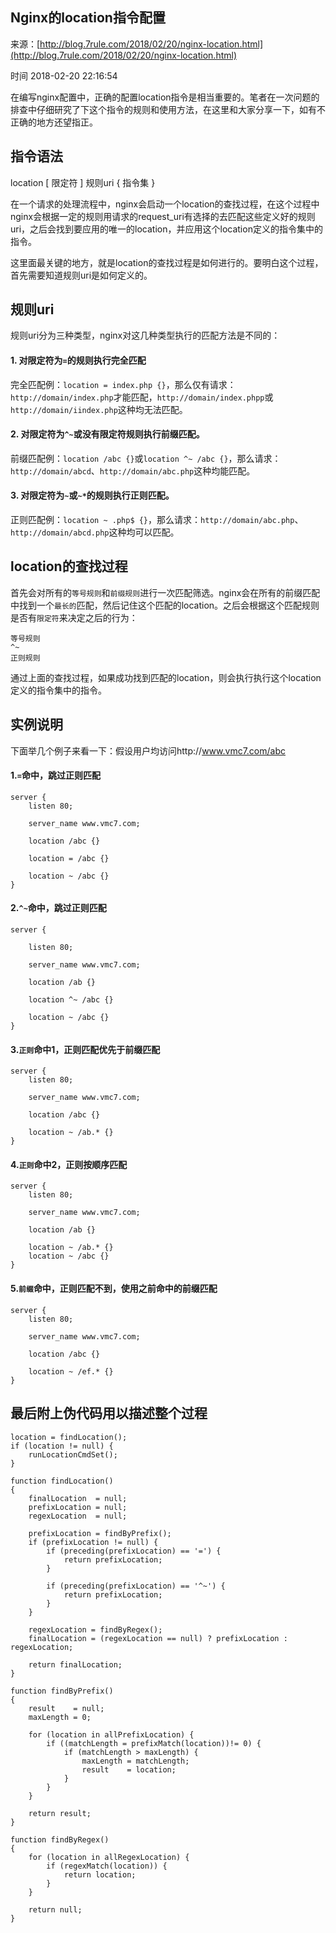 ## Nginx的location指令配置

来源：[http://blog.7rule.com/2018/02/20/nginx-location.html](http://blog.7rule.com/2018/02/20/nginx-location.html)

时间 2018-02-20 22:16:54


在编写nginx配置中，正确的配置location指令是相当重要的。笔者在一次问题的排查中仔细研究了下这个指令的规则和使用方法，在这里和大家分享一下，如有不正确的地方还望指正。


## 指令语法

location [ 限定符 ] 规则uri { 指令集 }

在一个请求的处理流程中，nginx会启动一个location的查找过程，在这个过程中nginx会根据一定的规则用请求的request_uri有选择的去匹配这些定义好的规则uri，之后会找到要应用的唯一的location，并应用这个location定义的指令集中的指令。

这里面最关键的地方，就是location的查找过程是如何进行的。要明白这个过程，首先需要知道规则uri是如何定义的。


## 规则uri

规则uri分为三种类型，nginx对这几种类型执行的匹配方法是不同的：


#### 1. 对限定符为`=`的规则执行完全匹配  

完全匹配例：`location = index.php {}`，那么仅有请求：`http://domain/index.php`才能匹配，`http://domain/index.phpp`或`http://domain/iindex.php`这种均无法匹配。


#### 2. 对限定符为`^~`或没有限定符规则执行前缀匹配。  

前缀匹配例：`location /abc {}`或`location ^~ /abc {}`，那么请求：`http://domain/abcd`、`http://domain/abc.php`这种均能匹配。


#### 3. 对限定符为`~`或`~*`的规则执行正则匹配。  

正则匹配例：`location ~ .php$ {}`，那么请求：`http://domain/abc.php`、`http://domain/abcd.php`这种均可以匹配。


## location的查找过程

首先会对所有的`等号规则`和`前缀规则`进行一次匹配筛选。nginx会在所有的前缀匹配中找到一个`最长的`匹配，然后记住这个匹配的location。之后会根据这个匹配规则是否有`限定符`来决定之后的行为：

```
等号规则
^~
正则规则

```

通过上面的查找过程，如果成功找到匹配的location，则会执行执行这个location定义的指令集中的指令。


## 实例说明

下面举几个例子来看一下：假设用户均访问http://www.vmc7.com/abc


#### 1.`=`命中，跳过正则匹配  

```nginx
server {
    listen 80;

    server_name www.vmc7.com;

    location /abc {}

    location = /abc {}

    location ~ /abc {}
}
```


#### 2.`^~`命中，跳过正则匹配  

```nginx
server {

    listen 80;

    server_name www.vmc7.com;

    location /ab {}

    location ^~ /abc {}

    location ~ /abc {}
}
```


#### 3.`正则`命中1，正则匹配优先于前缀匹配  

```nginx
server {
    listen 80;

    server_name www.vmc7.com;

    location /abc {}

    location ~ /ab.* {}
}
```


#### 4.`正则`命中2，正则按顺序匹配  

```nginx
server {
    listen 80;

    server_name www.vmc7.com;

    location /ab {}

    location ~ /ab.* {}
    location ~ /abc {}
}
```


#### 5.`前缀`命中，正则匹配不到，使用之前命中的前缀匹配  

```nginx
server {
    listen 80;

    server_name www.vmc7.com;

    location /abc {}

    location ~ /ef.* {}
}
```


## 最后附上伪代码用以描述整个过程

```
location = findLocation();
if (location != null) {
    runLocationCmdSet();
}
 
function findLocation()
{
    finalLocation  = null;
    prefixLocation = null;
    regexLocation  = null;
 
    prefixLocation = findByPrefix();
    if (prefixLocation != null) {
        if (preceding(prefixLocation) == '=') {
            return prefixLocation;
        }

        if (preceding(prefixLocation) == '^~') {
            return prefixLocation;
        }
    }
 
    regexLocation = findByRegex();
    finalLocation = (regexLocation == null) ? prefixLocation : regexLocation;
 
    return finalLocation;
}
 
function findByPrefix()
{
    result    = null;
    maxLength = 0;
 
    for (location in allPrefixLocation) {
        if ((matchLength = prefixMatch(location))!= 0) {
            if (matchLength > maxLength) {
                maxLength = matchLength;
                result    = location;
            }
        }
    }
 
    return result;
}
 
function findByRegex()
{
    for (location in allRegexLocation) {
        if (regexMatch(location)) {
            return location;
        }
    }
 
    return null;
}
```


